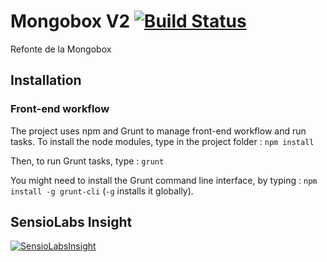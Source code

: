 Mongobox V2 [![Build Status](https://travis-ci.org/mongobox/mongoboxV2.svg?branch=master)](https://travis-ci.org/mongobox/mongoboxV2)
============

Refonte de la Mongobox

## Installation
### Front-end workflow
The project uses npm and Grunt to manage front-end workflow and run tasks.
To install the node modules, type in the project folder :
`npm install`

Then, to run Grunt tasks, type :
`grunt`

You might need to install the Grunt command line interface, by typing :
`npm install -g grunt-cli`
(`-g` installs it globally).

## SensioLabs Insight
[![SensioLabsInsight](https://insight.sensiolabs.com/projects/980ccc85-c5ef-4eac-a09a-fca3444c8e5c/big.png)](https://insight.sensiolabs.com/projects/6e018aea-3e8f-4c36-9542-c63fe410e309)